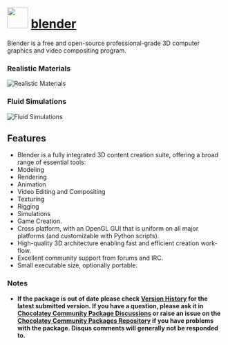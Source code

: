 # <img src="https://cdn.jsdelivr.net/gh/chocolatey-community/chocolatey-packages@edba4a5849ff756e767cba86641bea97ff5721fe/icons/blender.svg" width="48" height="48"/> [blender](https://chocolatey.org/packages/blender)


Blender is a free and open-source professional-grade 3D computer graphics and video compositing program.

### Realistic Materials

![Realistic Materials](https://i.imgur.com/AywgUj3.png)

### Fluid Simulations

![Fluid Simulations](https://i.imgur.com/ILwViaO.png)

## Features

* Blender is a fully integrated 3D content creation suite, offering a broad range of essential tools:
* Modeling
* Rendering
* Animation
* Video Editing and Compositing
* Texturing
* Rigging
* Simulations
* Game Creation.
* Cross platform, with an OpenGL GUI that is uniform on all major platforms (and customizable with Python scripts).
* High-quality 3D architecture enabling fast and efficient creation work-flow.
* Excellent community support from forums and IRC.
* Small executable size, optionally portable.

### Notes

- **If the package is out of date please check [Version History](#versionhistory) for the latest submitted version. If you have a question, please ask it in [Chocolatey Community Package Discussions](https://github.com/chocolatey-community/chocolatey-packages/discussions) or raise an issue on the [Chocolatey Community Packages Repository](https://github.com/chocolatey-community/chocolatey-packages/issues) if you have problems with the package. Disqus comments will generally not be responded to.**
